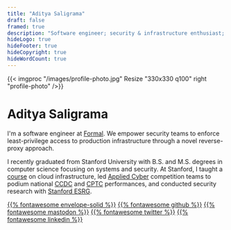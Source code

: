 ```yaml
---
title: "Aditya Saligrama"
draft: false
framed: true
description: "Software engineer; security & infrastructure enthusiast; Stanford alum"
hideLogo: true
hideFooter: true
hideCopyright: true
hideWordCount: true
---
```


{{< imgproc "/images/profile-photo.jpg" Resize "330x330 q100" right "profile-photo" />}}

# Aditya Saligrama

I'm a software engineer at [Formal](https://joinformal.com). We empower security teams to enforce least-privilege access to production infrastructure through a novel reverse-proxy approach.

I recently graduated from Stanford University with B.S. and M.S. degrees in computer science focusing on systems and security. At Stanford, I taught a [course](https://infracourse.cloud) on cloud infrastructure, led [Applied Cyber](https://applied-cyber.stanford.edu) competition teams to podium national [CCDC](https://nationalccdc.org/index.php/competition/about-ccdc/past-winners) and [CPTC](https://cp.tc/previous-winners) performances, and conducted security research with [Stanford ESRG](https://esrg.stanford.edu).

[{{% fontawesome envelope-solid %}}](mailto:aditya@saligrama.io)
[{{% fontawesome github %}}](https://github.com/saligrama)
[{{% fontawesome mastodon %}}](https://mas.to/@saligrama)
[{{% fontawesome twitter %}}](https://twitter.com/saligrama_a)
[{{% fontawesome linkedin %}}](https://linkedin.com/in/saligrama)
